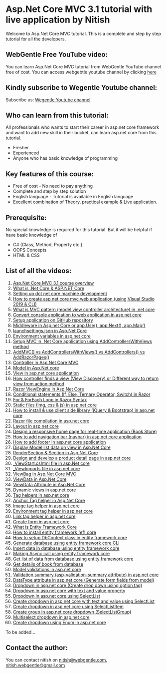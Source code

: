 # Asp.Net Core MVC 3.1 tutorial with live application by Nitish
Welcome to Asp.Net Core MVC tutorial. This is a complete and step by step tutorial for all the developers.

## WebGentle Free YouTube video:
You can learn Asp.Net Core MVC tutorial from WebGentle YouTube channel free of cost.
You can access webgebtle youtube channel by clicking [here](https://www.youtube.com/watch?v=CP-zbZA5LAc&list=PLaFzfwmPR7_LTXu0Vz9Zz_Y0OMMC7ArHZ)

## Kindly subscribe to Wegentle Youtube channel:
Subscribe us: [Wegentle Youtube channel](https://bit.ly/webgentle)

## Who can learn from this tutorial:
All professionals who wants to start their career in asp.net core framework and want to add new skill in their bucket, can learn asp.net core from this tutorial.
* Fresher
* Experienced 
* Anyone who has basic knowledge of programming

## Key features of this course:
* Free of cost - No need to pay anything
* Complete and step by step solution
* English language - Tutorial is available in English language
* Excellent combination of Theory, practical example & Live application.

## Prerequisite:
No special knowledge is required for this tutorial. But it will be helpful if have basic knowledge of
* C# (Class, Method, Property etc.)
* OOPS Concepts
* HTML & CSS

## List of all the videos:
1. [Asp.Net Core MVC 3.1 course overview](https://www.youtube.com/watch?v=CP-zbZA5LAc&list=PLaFzfwmPR7_LTXu0Vz9Zz_Y0OMMC7ArHZ&index=1)
2. [What is .Net Core & ASP.NET Core](https://www.youtube.com/watch?v=-lgNclGseLM&list=PLaFzfwmPR7_LTXu0Vz9Zz_Y0OMMC7ArHZ&index=2)
3. [Setting up dot net core machine development](https://www.youtube.com/watch?v=bFsu3nup00Y&list=PLaFzfwmPR7_LTXu0Vz9Zz_Y0OMMC7ArHZ&index=3)
4. [How to create asp.net core mvc web application (using Visual Studio 2019 & CLI)](https://www.youtube.com/watch?v=_AlcrY5YEww&list=PLaFzfwmPR7_LTXu0Vz9Zz_Y0OMMC7ArHZ&index=4)
5. [What is MVC pattern (model view controller architecture) in .net core](https://www.youtube.com/watch?v=zBYxYgDWh4w&list=PLaFzfwmPR7_LTXu0Vz9Zz_Y0OMMC7ArHZ&index=5)
6. [Convert console application to web application in asp.net core](https://www.youtube.com/watch?v=9QQSPFtZ6Uk&list=PLaFzfwmPR7_LTXu0Vz9Zz_Y0OMMC7ArHZ&index=6)
7. [Setup application on GitHub repository](https://www.youtube.com/watch?v=lQMiMyMQHVg&list=PLaFzfwmPR7_LTXu0Vz9Zz_Y0OMMC7ArHZ&index=7)
8. [Middleware in Asp.net Core or app.Use(), app.Next(), app.Map()](https://www.youtube.com/watch?v=10AWqnAph2g&list=PLaFzfwmPR7_LTXu0Vz9Zz_Y0OMMC7ArHZ&index=8)
9. [launchsettings.json in Asp.Net Core](https://www.youtube.com/watch?v=5A68_ArtOJA&list=PLaFzfwmPR7_LTXu0Vz9Zz_Y0OMMC7ArHZ&index=9)
10. [Environment variables in asp.net core](https://www.youtube.com/watch?v=nQBNkISSE_4&list=PLaFzfwmPR7_LTXu0Vz9Zz_Y0OMMC7ArHZ&index=10)
11. [Setup MVC in .Net Core application using AddControllersWithViews method](https://www.youtube.com/watch?v=j_eF38mK2QI&list=PLaFzfwmPR7_LTXu0Vz9Zz_Y0OMMC7ArHZ&index=11)
12. [AddMVC() vs AddControllersWithViews() vs AddControllers() vs AddRazorPages()](https://www.youtube.com/watch?v=gxu1fsHGvMo&list=PLaFzfwmPR7_LTXu0Vz9Zz_Y0OMMC7ArHZ&index=12)
13. [Controller in Asp.Net Core MVC](https://www.youtube.com/watch?v=KxIMpq2btKs&list=PLaFzfwmPR7_LTXu0Vz9Zz_Y0OMMC7ArHZ&index=13)
14. [Model in Asp.Net core](https://www.youtube.com/watch?v=A_LPA_c41TM&list=PLaFzfwmPR7_LTXu0Vz9Zz_Y0OMMC7ArHZ&index=14)
15. [View in asp.net core application](https://www.youtube.com/watch?v=xfFQQd3m4yE&list=PLaFzfwmPR7_LTXu0Vz9Zz_Y0OMMC7ArHZ&index=15)
16. [How controller finds a view (View Discovery) or Different way to return view from action method](https://www.youtube.com/watch?v=KRd-IHNRc3Y&list=PLaFzfwmPR7_LTXu0Vz9Zz_Y0OMMC7ArHZ&index=16)
17. [Razor ViewEngine in Asp.Net Core](https://www.youtube.com/watch?v=U2DZMDcAke0&list=PLaFzfwmPR7_LTXu0Vz9Zz_Y0OMMC7ArHZ&index=17)
18. [Conditional statements (If, Else, Ternary Operator, Switch) in Razor](https://www.youtube.com/watch?v=CayKF6qxVRI&list=PLaFzfwmPR7_LTXu0Vz9Zz_Y0OMMC7ArHZ&index=18)
19. [For & ForEach Loop in Razor Syntax](https://www.youtube.com/watch?v=i41vf2l62hI&list=PLaFzfwmPR7_LTXu0Vz9Zz_Y0OMMC7ArHZ&index=19)
20. [Static files (Img, css & js) in asp.net core](https://www.youtube.com/watch?v=L7J5jI6-9r4&list=PLaFzfwmPR7_LTXu0Vz9Zz_Y0OMMC7ArHZ&index=20)
21. [How to install & use client side library (jQuery & Bootstrap) in asp.net core ](https://www.youtube.com/watch?v=VwqozSbQuec&list=PLaFzfwmPR7_LTXu0Vz9Zz_Y0OMMC7ArHZ&index=21)
22. [Razor file compilation in asp.net core](https://www.youtube.com/watch?v=ctB8GvRouSQ&list=PLaFzfwmPR7_LTXu0Vz9Zz_Y0OMMC7ArHZ&index=22)
23. [Layout in asp.net core](https://www.youtube.com/watch?v=Kv7JEOUuOdI&list=PLaFzfwmPR7_LTXu0Vz9Zz_Y0OMMC7ArHZ&index=23)
24. [Design a responsive home page for real-time application (Book Store)](https://www.youtube.com/watch?v=bVGontQCB_I&list=PLaFzfwmPR7_LTXu0Vz9Zz_Y0OMMC7ArHZ&index=24)
25. [How to add navigation bar (navbar) in asp.net core application](https://www.youtube.com/watch?v=4pBWKbJ9nL0&list=PLaFzfwmPR7_LTXu0Vz9Zz_Y0OMMC7ArHZ&index=25)
26. [How to add footer in asp.net core application](https://www.youtube.com/watch?v=A6pyEv4EH4I&list=PLaFzfwmPR7_LTXu0Vz9Zz_Y0OMMC7ArHZ&index=26)
27. [Display Model list data on view in Asp.Net Core](https://www.youtube.com/watch?v=CuA_pgkXqf0&list=PLaFzfwmPR7_LTXu0Vz9Zz_Y0OMMC7ArHZ&index=27)
28. [RenderSection & Section in Asp.Net Core](https://www.youtube.com/watch?v=a0VMZ0reVXU&list=PLaFzfwmPR7_LTXu0Vz9Zz_Y0OMMC7ArHZ&index=28)
29. [Design and develop a product detail page in asp.net core](https://www.youtube.com/watch?v=elJgXm1Fc80&list=PLaFzfwmPR7_LTXu0Vz9Zz_Y0OMMC7ArHZ&index=29)
30. [_ViewStart.cshtml file in asp.Net core](https://www.youtube.com/watch?v=ZiB1vqj-Y1g&list=PLaFzfwmPR7_LTXu0Vz9Zz_Y0OMMC7ArHZ&index=30)
31. [_ViewImports file in asp.net core](https://www.youtube.com/watch?v=rdag_suOGj4&list=PLaFzfwmPR7_LTXu0Vz9Zz_Y0OMMC7ArHZ&index=31)
32. [ViewBag in Asp.Net Core MVC](https://www.youtube.com/watch?v=nbw50yMD3q0&list=PLaFzfwmPR7_LTXu0Vz9Zz_Y0OMMC7ArHZ&index=32)
33. [ViewData in Asp.Net Core](https://www.youtube.com/watch?v=Clfw1GWNv58&list=PLaFzfwmPR7_LTXu0Vz9Zz_Y0OMMC7ArHZ&index=33)
34. [ViewData Attribute in Asp.Net Core](https://www.youtube.com/watch?v=Bf4WjnjZobk&list=PLaFzfwmPR7_LTXu0Vz9Zz_Y0OMMC7ArHZ&index=34)
35. [Dynamic views in asp.net core](https://www.youtube.com/watch?v=hOE3w9N23zQ&list=PLaFzfwmPR7_LTXu0Vz9Zz_Y0OMMC7ArHZ&index=35)
36. [Tag helpers in asp.net core](https://www.youtube.com/watch?v=YsyXTIoLeZQ&list=PLaFzfwmPR7_LTXu0Vz9Zz_Y0OMMC7ArHZ&index=36)
37. [Anchor Tag helper in Asp.Net Core](https://www.youtube.com/watch?v=xfUq_aMjL8w&list=PLaFzfwmPR7_LTXu0Vz9Zz_Y0OMMC7ArHZ&index=37)
38. [ Image tag helper in asp.net core](https://www.youtube.com/watch?v=iJTiPHkTwGU&list=PLaFzfwmPR7_LTXu0Vz9Zz_Y0OMMC7ArHZ&index=38)
39. [Environment tag helper in asp.net core](https://www.youtube.com/watch?v=V9Ie2OvbAhs&list=PLaFzfwmPR7_LTXu0Vz9Zz_Y0OMMC7ArHZ&index=39)
40. [Link tag helper in asp.net core](https://www.youtube.com/watch?v=wYSh8jGsT50&list=PLaFzfwmPR7_LTXu0Vz9Zz_Y0OMMC7ArHZ&index=40)
41. [Create form in asp.net core](https://www.youtube.com/watch?v=hRjzu738zgE&list=PLaFzfwmPR7_LTXu0Vz9Zz_Y0OMMC7ArHZ&index=41)
42. [What is Entity Framework Core](https://www.youtube.com/watch?v=EGoYmjjU_Ko&list=PLaFzfwmPR7_LTXu0Vz9Zz_Y0OMMC7ArHZ&index=42)
43. [How to install entity framework (ef) core](https://www.youtube.com/watch?v=SWkyGXN8f9g&list=PLaFzfwmPR7_LTXu0Vz9Zz_Y0OMMC7ArHZ&index=43)
44. [How to setup DbContext class in entity framework core](https://www.youtube.com/watch?v=Yhmg5VJlSwY&list=PLaFzfwmPR7_LTXu0Vz9Zz_Y0OMMC7ArHZ&index=44)
45. [Generate database using entity framework core CLI](https://www.youtube.com/watch?v=xPgzPQKG5n8&list=PLaFzfwmPR7_LTXu0Vz9Zz_Y0OMMC7ArHZ&index=45)
46. [Insert data in database using entity framework core](https://www.youtube.com/watch?v=cE_o8piz-2Y&list=PLaFzfwmPR7_LTXu0Vz9Zz_Y0OMMC7ArHZ&index=46)
47. [Making Async call using entity framework core](https://www.youtube.com/watch?v=O7NkoVMRS7M&list=PLaFzfwmPR7_LTXu0Vz9Zz_Y0OMMC7ArHZ&index=47)
48. [Get list of data from database using entity framework core](https://www.youtube.com/watch?v=4flp6MQTRhQ&list=PLaFzfwmPR7_LTXu0Vz9Zz_Y0OMMC7ArHZ&index=48)
49. [Get details of book from database](https://www.youtube.com/watch?v=AhMwkcvQc6w&list=PLaFzfwmPR7_LTXu0Vz9Zz_Y0OMMC7ArHZ&index=49)
50. [Model validations in asp.net core](https://www.youtube.com/watch?v=ckD1tLQfyH4&list=PLaFzfwmPR7_LTXu0Vz9Zz_Y0OMMC7ArHZ&index=50)
51. [Validation summary (asp-validation-summary attribute) in asp.net core](https://www.youtube.com/watch?v=5txrbp6D-gg&list=PLaFzfwmPR7_LTXu0Vz9Zz_Y0OMMC7ArHZ&index=51)
52. [DataType attribute in asp.net core (Generate form fields from model)](https://www.youtube.com/watch?v=9u0EOBNHvDE&list=PLaFzfwmPR7_LTXu0Vz9Zz_Y0OMMC7ArHZ&index=52)
53. [Dropdown in asp.net core (Create drop down using option tag)](https://www.youtube.com/watch?v=l6JhPyUZhHk&list=PLaFzfwmPR7_LTXu0Vz9Zz_Y0OMMC7ArHZ&index=53)
54. [Dropdown in asp.net core with text and value property ](https://www.youtube.com/watch?v=P1rWY4p7-S4&list=PLaFzfwmPR7_LTXu0Vz9Zz_Y0OMMC7ArHZ&index=54)
55. [Dropdown in asp.net core using SelectList](https://www.youtube.com/watch?v=MUTUjxXHzzQ&list=PLaFzfwmPR7_LTXu0Vz9Zz_Y0OMMC7ArHZ&index=55)
56. [Create dropdown in asp.net core with text and value using SelectList](https://www.youtube.com/watch?v=KEpdE_Qozdk&list=PLaFzfwmPR7_LTXu0Vz9Zz_Y0OMMC7ArHZ&index=56)
57. [Create dropdown in asp.net core using SelectListItem](https://www.youtube.com/watch?v=pxp7itShsZ4&list=PLaFzfwmPR7_LTXu0Vz9Zz_Y0OMMC7ArHZ&index=57)
58. [Create group in asp.net core dropdown (SelectListGroup)](https://www.youtube.com/watch?v=RvzNiEUhs9Q&list=PLaFzfwmPR7_LTXu0Vz9Zz_Y0OMMC7ArHZ&index=58)
59. [Multiselect dropdown in asp.net core](https://www.youtube.com/watch?v=n2gTAdpkvLg&list=PLaFzfwmPR7_LTXu0Vz9Zz_Y0OMMC7ArHZ&index=59)
60. [Create dropdown using Enum in asp.net core](https://www.youtube.com/watch?v=0JDxnjcH_v0&list=PLaFzfwmPR7_LTXu0Vz9Zz_Y0OMMC7ArHZ&index=60)

To be added...

## Contact the author:
You can contact nitish on nitish@webgentle.com, nitish.webgentle@gmail.com
